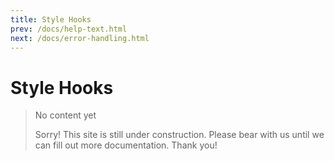 ```yaml
---
title: Style Hooks
prev: /docs/help-text.html
next: /docs/error-handling.html
---
```

# Style Hooks

> No content yet
>
> Sorry! This site is still under construction. Please bear with us until we can fill out more documentation. Thank you!

